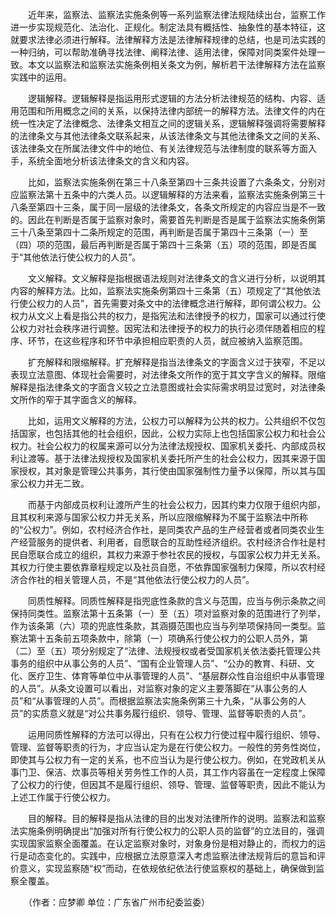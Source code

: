 　　近年来，监察法、监察法实施条例等一系列监察法律法规陆续出台，监察工作进一步实现规范化、法治化、正规化。制定法具有概括性、抽象性的基本特征，这就要求法律必须进行解释。法律解释方法是法律解释规律的总结，也是司法实践的一种归纳，可以帮助准确寻找法律、阐释法律、适用法律，保障对同类案件处理一致。本文以监察法和监察法实施条例相关条文为例，解析若干法律解释方法在监察实践中的运用。

　　逻辑解释。逻辑解释是指运用形式逻辑的方法分析法律规范的结构、内容、适用范围和所用概念之间的关系，以保持法律内部统一的解释方法。法律文件的内在统一性决定了法律概念、法律条文相互之间的逻辑关系，逻辑解释强调将需要解释的法律条文与其他法律条文联系起来，从该法律条文与其他法律条文之间的关系、该法律条文在所属法律文件中的地位、有关法律规范与法律制度的联系等方面入手，系统全面地分析该法律条文的含义和内容。

　　比如，监察法实施条例在第三十八条至第四十三条共设置了六条条文，分别对应监察法第十五条中的六类人员。以逻辑解释的方法来看，监察法实施条例第三十八条至第四十三条，属于同一层级的法律条文，各条文所规定的内容应当是不一致的。因此在判断是否属于监察对象时，需要首先判断是否是属于监察法实施条例第三十八条至第四十二条所规定的范围，再判断是否属于第四十三条第（一）至（四）项的范围，最后再判断是否属于第四十三条第（五）项的范围，即是否属于“其他依法行使公权力的人员”。

　　文义解释。文义解释是指根据语法规则对法律条文的含义进行分析，以说明其内容的解释方法。比如，监察法实施条例第四十三条第（五）项规定了“其他依法行使公权力的人员”，首先需要对条文中的法律概念进行解释，即何谓公权力。公权力从文义上看是指公共的权力，是指宪法和法律授予的权力，国家可以通过行使公权力对社会秩序进行调整。因宪法和法律授予的权力的执行必须伴随着相应的程序、环节，在这些程序和环节中承担相应职责的人员，就应被纳入监察范围。

　　扩充解释和限缩解释。扩充解释是指当法律条文的字面含义过于狭窄，不足以表现立法意图、体现社会需要时，对法律条文所作的宽于其文字含义的解释。限缩解释是指法律条文的字面含义较之立法意图或社会实际需求明显过宽时，对法律条文所作的窄于其字面含义的解释。

　　比如，运用文义解释的方法，公权力可以解释为公共的权力。公共组织不仅包括国家，也包括其他的社会组织，因此，公权力实际上也包括国家公权力和社会公权力。社会公权力的权属来源可以分为法律法规授权、国家机关委托、内部成员权利让渡等。基于法律法规授权及国家机关委托所产生的社会公权力，因其来源于国家授权，其对象是管理公共事务，其行使由国家强制性力量予以保障，所以其与国家公权力并无二致。

　　而基于内部成员权利让渡所产生的社会公权力，因其约束力仅限于组织内部，且其权利来源与国家公权力并无关系，所以应限缩解释为不属于监察法中所称的“公权力”。例如，农村经济合作社，是同类农产品的生产经营者或者同类农业生产经营服务的提供者、利用者，自愿联合的互助性经济组织。农村经济合作社是村民自愿联合成立的组织，其权力来源于参社农民的授权，与国家公权力并无关系。其权力行使主要依靠章程规定以及社员自愿，不依靠国家强制力保障，所以农村经济合作社的相关管理人员，不是“其他依法行使公权力的人员”。

　　同质性解释。同质性解释是指兜底性条款的含义与范围，应当与例示条款之间保持同类性。监察法第十五条第（一）至（五）项对监察对象的范围进行了列举，作为该条第（六）项的兜底性条款，其涵摄范围也应当与列举项保持同一类型。监察法第十五条前五项条款中，除第（一）项确系行使公权力的公职人员外，第（二）至（五）项分别规定了“法律、法规授权或者受国家机关依法委托管理公共事务的组织中从事公务的人员”、“国有企业管理人员”、“公办的教育、科研、文化、医疗卫生、体育等单位中从事管理的人员”、“基层群众性自治组织中从事管理的人员”。从条文设置可以看出，对监察对象的定义主要落脚在“从事公务的人员”和“从事管理的人员”。而根据监察法实施条例第三十九条，“从事公务的人员”的实质意义就是“对公共事务履行组织、领导、管理、监督等职责的人员”。

　　运用同质性解释的方法可以得出，只有在公权力行使过程中履行组织、领导、管理、监督等职责的行为，才应当认定为是在行使公权力。一般性的劳务性岗位，即使其与公权力有一定的关系，也不应当认为是行使公权力。例如，在党政机关从事门卫、保洁、炊事员等相关劳务性工作的人员，其工作内容虽在一定程度上保障了公权力的行使，但因其不是履行组织、领导、管理、监督等职责，因此不能认为上述工作属于行使公权力。

　　目的解释。目的解释是指从法律的目的出发对法律所作的说明。监察法和监察法实施条例明确提出“加强对所有行使公权力的公职人员的监督”的立法目的，强调实现国家监察全面覆盖。在认定监察对象时，对象身份是相对静止的，而权力的运行是动态变化的。实践中，应根据立法原意深入考虑监察法律法规背后的意旨和评价意义，实现监察随“权”而动，在依规依纪依法行使监察权的基础上，确保做到监察全覆盖。

　　（作者：应梦卿 单位：广东省广州市纪委监委）